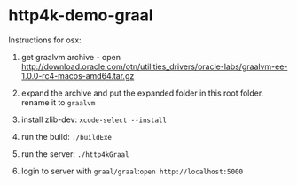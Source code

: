 # http4k-demo-graal

Instructions for osx:

1. get graalvm archive - open http://download.oracle.com/otn/utilities_drivers/oracle-labs/graalvm-ee-1.0.0-rc4-macos-amd64.tar.gz

2. expand the archive and put the expanded folder in this root folder. rename it to `graalvm`

3. install zlib-dev: `xcode-select --install`

4. run the build: `./buildExe`

5. run the server: `./http4kGraal`

6. login to server with `graal/graal`:`open http://localhost:5000`